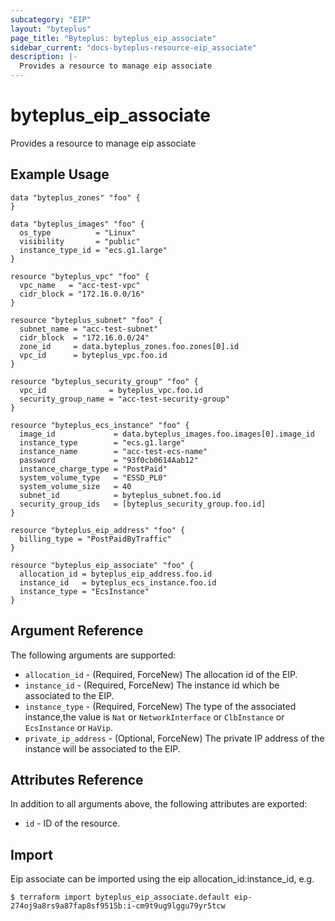 ```yaml
---
subcategory: "EIP"
layout: "byteplus"
page_title: "Byteplus: byteplus_eip_associate"
sidebar_current: "docs-byteplus-resource-eip_associate"
description: |-
  Provides a resource to manage eip associate
---
```

# byteplus_eip_associate
Provides a resource to manage eip associate
## Example Usage
```hcl
data "byteplus_zones" "foo" {
}

data "byteplus_images" "foo" {
  os_type          = "Linux"
  visibility       = "public"
  instance_type_id = "ecs.g1.large"
}

resource "byteplus_vpc" "foo" {
  vpc_name   = "acc-test-vpc"
  cidr_block = "172.16.0.0/16"
}

resource "byteplus_subnet" "foo" {
  subnet_name = "acc-test-subnet"
  cidr_block  = "172.16.0.0/24"
  zone_id     = data.byteplus_zones.foo.zones[0].id
  vpc_id      = byteplus_vpc.foo.id
}

resource "byteplus_security_group" "foo" {
  vpc_id              = byteplus_vpc.foo.id
  security_group_name = "acc-test-security-group"
}

resource "byteplus_ecs_instance" "foo" {
  image_id             = data.byteplus_images.foo.images[0].image_id
  instance_type        = "ecs.g1.large"
  instance_name        = "acc-test-ecs-name"
  password             = "93f0cb0614Aab12"
  instance_charge_type = "PostPaid"
  system_volume_type   = "ESSD_PL0"
  system_volume_size   = 40
  subnet_id            = byteplus_subnet.foo.id
  security_group_ids   = [byteplus_security_group.foo.id]
}

resource "byteplus_eip_address" "foo" {
  billing_type = "PostPaidByTraffic"
}

resource "byteplus_eip_associate" "foo" {
  allocation_id = byteplus_eip_address.foo.id
  instance_id   = byteplus_ecs_instance.foo.id
  instance_type = "EcsInstance"
}
```
## Argument Reference
The following arguments are supported:
* `allocation_id` - (Required, ForceNew) The allocation id of the EIP.
* `instance_id` - (Required, ForceNew) The instance id which be associated to the EIP.
* `instance_type` - (Required, ForceNew) The type of the associated instance,the value is `Nat` or `NetworkInterface` or `ClbInstance` or `EcsInstance` or `HaVip`.
* `private_ip_address` - (Optional, ForceNew) The private IP address of the instance will be associated to the EIP.

## Attributes Reference
In addition to all arguments above, the following attributes are exported:
* `id` - ID of the resource.



## Import
Eip associate can be imported using the eip allocation_id:instance_id, e.g.
```
$ terraform import byteplus_eip_associate.default eip-274oj9a8rs9a87fap8sf9515b:i-cm9t9ug9lggu79yr5tcw
```

